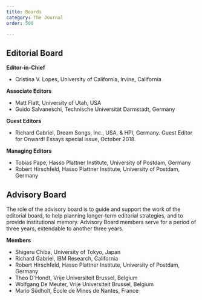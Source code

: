 ```yaml
---
title: Boards
category: The Journal
order: 500

---
```

## Editorial Board

**Editor-in-Chief**
* Cristina V. Lopes, University of California, Irvine, California

**Associate Editors**
* Matt Flatt, University of Utah, USA
* Guido Salvaneschi, Technische Universität Darmstadt, Germany 

**Guest Editors**
* Richard Gabriel, Dream Songs, Inc., USA, & HPI, Germany. Guest Editor for Onward! Essays special issue, October 2018.

**Managing Editors**
* Tobias Pape, Hasso Plattner Institute, University of Postdam, Germany
* Robert Hirschfeld, Hasso Plattner Institute, University of Postdam, Germany

## Advisory Board
The role of the advisory board is to guide and support the work of the editorial board, to help planning longer-term editorial strategies, and to provide institutional memory. Advisory Board members serve for a period of three years, extendable to another three years.

**Members**
* Shigeru Chiba, University of Tokyo, Japan
* Richard Gabriel, IBM Research, California
* Robert Hirschfeld, Hasso Plattner Institute, University of Postdam, Germany
* Theo D'Hondt, Vrije Universiteit Brussel, Belgium
* Wolfgang De Meuter, Vrije Universiteit Brussel, Belgium
* Mario Südholt, École de Mines de Nantes, France
